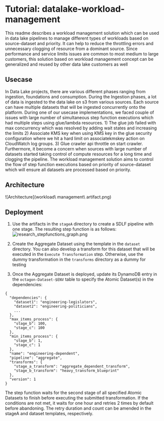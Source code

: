 # Tutorial: datalake-workload-management

This readme describes a workload management solution which can be used in data lake pipelines to manage different types of workloads based on source-dataset and priority. It can help to reduce the throttling errors and unnecessary clogging of resource from a dominant source. Since performance and service limits issues are common to most medium to large customers, this solution based on workload management concept can be generalized and reused by other data lake customers as well

## Usecase
In Data Lake projects, there are various different phases ranging from ingestion, foundations and consumption. During the Ingestion phases, a lot of data is ingested to the data lake on s3 from various sources. Each source can have multiple datasets that will be ingested concurrently onto the platform. During one of our usecase implementations, we faced couple of issues with large number of simultaneous step function executions which had multiple steps using glue/lambda resources. 1) The glue job failed with max concurrency which was resolved by adding wait states and increasing the limits 2) Associate KMS key when using KMS key in the glue security configuration where we hit a hard limit on associatekmskey action on CloudWatch log groups. 3) Glue crawler api throttle on start crawler. Furthermore, it become a concern when sources with large number of datasets started taking control of compute resources for a long time and clogging the pipeline. The workload management solution aims to control the flow of step function executions based on priority of source-dataset which will ensure all datasets are processed based on priority.

## Architecture
![Architecture](workload\ management\ artifact.png) 


## Deployment
1. Use the artifacts in the `stageA` directory to create a SDLF pipeline with one stage. The resulting step function is as follows: 
![research_stepfunctions_graph.png](docs/_static/dependency_stepfunction.png)

2. Create the Aggregate Dataset using the template in the `dataset` directory. You can also develop a transform for this dataset that will be executed in the `Execute Transformation` step. Otherwise, use the dummy transformation in the `transforms` directory as a dummy for testing

3. Once the Aggregate Dataset is deployed, update its DynamoDB entry in the `octagon-Dataset-$ENV` table to specify the Atomic Dataset(s) in the dependencies:
```
{
  "dependencies": {
    "dataset1": "engineering-legislators",
    "dataset2": "engineering-politicians",
    ...
  },
  "max_items_process": {
    "stage_b": 100,
    "stage_c": 100
  },
  "min_items_process": {
    "stage_b": 1,
    "stage_c": 1
  },
  "name": "engineering-dependent",
  "pipeline": "aggregate",
  "transforms": {
    "stage_a_transform": "aggregate_dependent_transform",
    "stage_b_transform": "heavy_transform_blueprint"
  },
  "version": 1
}
```
The step function waits for the second stage of all specified Atomic Datasets to finish before executing the submitted transformation. If the conditions are not met, it waits for one hour and retries 2 times by default before abandoning. The retry duration and count can be amended in the stageA and dataset templates, respectively.

